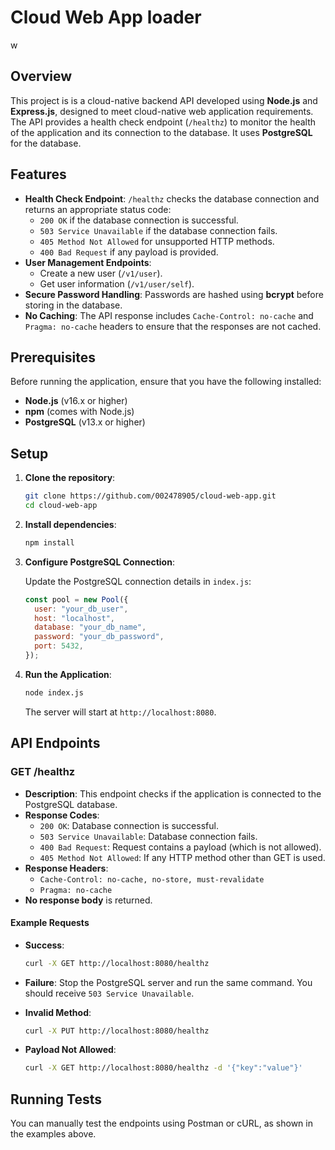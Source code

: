 # Cloud Web App loader

w

## Overview

This project is is a cloud-native backend API developed using **Node.js** and **Express.js**, designed to meet cloud-native web application requirements. The API provides a health check endpoint (`/healthz`) to monitor the health of the application and its connection to the database. It uses **PostgreSQL** for the database.

## Features

- **Health Check Endpoint**: `/healthz` checks the database connection and returns an appropriate status code:
  - `200 OK` if the database connection is successful.
  - `503 Service Unavailable` if the database connection fails.
  - `405 Method Not Allowed` for unsupported HTTP methods.
  - `400 Bad Request` if any payload is provided.
- **User Management Endpoints**:
  - Create a new user (`/v1/user`).
  - Get user information (`/v1/user/self`).
- **Secure Password Handling**: Passwords are hashed using **bcrypt** before storing in the database.
- **No Caching**: The API response includes `Cache-Control: no-cache` and `Pragma: no-cache` headers to ensure that the responses are not cached.

## Prerequisites

Before running the application, ensure that you have the following installed:

- **Node.js** (v16.x or higher)
- **npm** (comes with Node.js)
- **PostgreSQL** (v13.x or higher)

## Setup

1. **Clone the repository**:

   ```bash
   git clone https://github.com/002478905/cloud-web-app.git
   cd cloud-web-app
   ```

2. **Install dependencies**:

   ```bash
   npm install
   ```

3. **Configure PostgreSQL Connection**:

   Update the PostgreSQL connection details in `index.js`:

   ```javascript
   const pool = new Pool({
     user: "your_db_user",
     host: "localhost",
     database: "your_db_name",
     password: "your_db_password",
     port: 5432,
   });
   ```

4. **Run the Application**:

   ```bash
   node index.js
   ```

   The server will start at `http://localhost:8080`.

## API Endpoints

### **GET /healthz**

- **Description**: This endpoint checks if the application is connected to the PostgreSQL database.
- **Response Codes**:
  - `200 OK`: Database connection is successful.
  - `503 Service Unavailable`: Database connection fails.
  - `400 Bad Request`: Request contains a payload (which is not allowed).
  - `405 Method Not Allowed`: If any HTTP method other than GET is used.
- **Response Headers**:
  - `Cache-Control: no-cache, no-store, must-revalidate`
  - `Pragma: no-cache`
- **No response body** is returned.

#### Example Requests

- **Success**:

  ```bash
  curl -X GET http://localhost:8080/healthz
  ```

- **Failure**:
  Stop the PostgreSQL server and run the same command. You should receive `503 Service Unavailable`.

- **Invalid Method**:

  ```bash
  curl -X PUT http://localhost:8080/healthz
  ```

- **Payload Not Allowed**:
  ```bash
  curl -X GET http://localhost:8080/healthz -d '{"key":"value"}'
  ```

## Running Tests

You can manually test the endpoints using Postman or cURL, as shown in the examples above.
